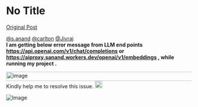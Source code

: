 # No Title

[Original Post](https://discourse.onlinedegree.iitm.ac.in/t/164277/77)

<p><a class="mention" href="/u/s.anand">@s.anand</a> <a class="mention" href="/u/carlton">@carlton</a> <a class="mention" href="/u/jivraj">@Jivraj</a><br>
<strong>I am getting below error message from LLM end points <strong><a href="https://api.openai.com/v1/chat/completions" rel="noopener nofollow ugc">https://api.openai.com/v1/chat/completions</a> or <a href="https://aiproxy.sanand.workers.dev/openai/v1/embeddings" rel="noopener nofollow ugc">https://aiproxy.sanand.workers.dev/openai/v1/embeddings</a></strong> , while running my project .</strong></p>
<p><img src="https://europe1.discourse-cdn.com/flex013/uploads/iitm/original/3X/7/7/775bdd56ec848f8c87546375952710aacc722ba1.png" alt="image" data-base62-sha1="h1TDysFxS8sSBnC3Yk9Z4t6w7u1" width="690" height="25" data-dominant-color="303030"><br>
Kindly help me to resolve this issue. <img src="https://emoji.discourse-cdn.com/google/cry.png?v=12" title=":cry:" class="emoji" alt=":cry:" loading="lazy" width="20" height="20"></p>

![Image](https://europe1.discourse-cdn.com/flex013/uploads/iitm/original/3X/7/7/775bdd56ec848f8c87546375952710aacc722ba1.png)